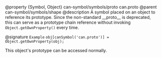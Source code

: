 @property {Symbol, Object} can-symbol/symbols/proto can.proto
@parent can-symbol/symbols/shape
@description A symbol placed on an object to reference its prototype.  Since the non-standard \_\_proto\_\_ is deprecated, this can serve as a prototype chain reference without invoking `Object.getOwnProperty()` every time.

@signature `Example` `obj[canSymbol('can.proto')] = Object.getOwnProperty(obj);`

This object's prototype can be accessed normally.
